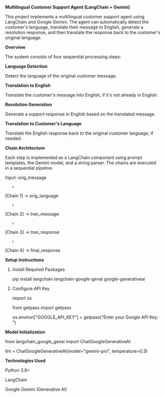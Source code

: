 **Multilingual Customer Support Agent (LangChain + Gemini)**

This project implements a multilingual customer support agent using LangChain and Google Gemini. The agent can automatically detect the customer's language, translate their message to English, generate a resolution response, and then translate the response back to the customer's original language.

**Overview**

The system consists of four sequential processing steps:

**Language Detection**

Detect the language of the original customer message.

**Translation to English**

Translate the customer's message into English, if it's not already in English.

**Resolution Generation**

Generate a support response in English based on the translated message.

**Translation to Customer's Language**

Translate the English response back to the original customer language, if needed.

**Chain Architecture**

Each step is implemented as a LangChain component using prompt templates, the Gemini model, and a string parser. The chains are executed in a sequential pipeline.


Input: orig_message

       ↓
       
[Chain 1] → orig_language

       ↓
       
[Chain 2] → tran_message

       ↓
       
[Chain 3] → tran_response

       ↓
       
[Chain 4] → final_response

**Setup Instructions**

1. Install Required Packages

   pip install langchain langchain-google-genai google-generativeai
   
3. Configure API Key

   import os
   
   from getpass import getpass

   os.environ["GOOGLE_API_KEY"] = getpass("Enter your Google API Key: ")

**Model Initialization**

from langchain_google_genai import ChatGoogleGenerativeAI

llm = ChatGoogleGenerativeAI(model="gemini-pro", temperature=0.3)

**Technologies Used**

Python 3.8+

LangChain

Google Gemini (Generative AI)
